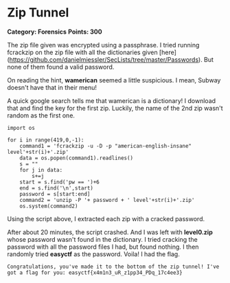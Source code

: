 Zip Tunnel
======
**Category: Forensics**
**Points: 300**

The zip file given was encrypted using a passphrase. I tried running fcrackzip on the zip file with all the dictionaries given [here] (https://github.com/danielmiessler/SecLists/tree/master/Passwords). But none of them found a valid password. 

On reading the hint, **wamerican** seemed a little suspicious. I mean, Subway doesn't have that in their menu!

A quick google search tells me that wamerican is a dictionary! I download that and find the key for the first zip. Luckily, the name of the 2nd zip wasn't random as the first one. 

```
import os

for i in range(419,0,-1):
	command1 = 'fcrackzip -u -D -p "american-english-insane" level'+str(i)+'.zip'
	data = os.popen(command1).readlines()
	s = ""
	for j in data:
		s+=j
	start = s.find('pw == ')+6
	end = s.find('\n',start)	
	password = s[start:end]
	command2 = 'unzip -P '+ password + ' level'+str(i)+'.zip'
	os.system(command2)
```

Using the script above, I extracted each zip with a cracked password.

After about 20 minutes, the script crashed. And I was left with **level0.zip** whose password wasn't found in the dictionary. I tried cracking the password with all the password files I had, but found nothing. I then randomly tried **easyctf** as the password. Voila! I had the flag. 

```
Congratulations, you've made it to the bottom of the zip tunnel! I've got a flag for you: easyctf{x4m1n3_uR_z1pp34_PDq_17c4ee3}
```

